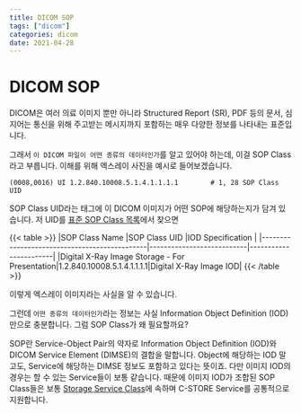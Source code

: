 ```yaml
---
title: DICOM SOP
tags: ["dicom"]
categories: dicom
date: 2021-04-28
---
```


# DICOM SOP

DICOM은 여러 의료 이미지 뿐만 아니라 Structured Report (SR), PDF 등의 문서, 심지어는 통신을 위해 주고받는 메시지까지 포함하는
매우 다양한 정보를 나타내는 표준입니다.

그래서 `이 DICOM 파일이 어떤 종류의 데이터인가`를 알고 있어야 하는데, 이걸 SOP Class라고 부릅니다.
이해를 위해 엑스레이 사진을 예시로 들어보겠습니다.

    (0008,0016) UI 1.2.840.10008.5.1.4.1.1.1.1        # 1, 28 SOP Class UID

SOP Class UID라는 태그에 이 DICOM 이미지가 어떤 SOP에 해당하는지가 담겨 있습니다.
저 UID를 [표준 SOP Class 목록](http://dicom.nema.org/medical/dicom/current/output/chtml/part04/sect_B.5.html)에서 찾으면

{{< table >}}
|SOP Class Name                                |SOP Class UID              |IOD Specification      |
|----------------------------------------------|---------------------------|-----------------------|
|Digital X-Ray Image Storage - For Presentation|1.2.840.10008.5.1.4.1.1.1.1|Digital X-Ray Image IOD|
{{< /table >}}

이렇게 엑스레이 이미지라는 사실을 알 수 있습니다.

그런데 `어떤 종류의 데이터인가`라는 정보는 사실 Information Object Definition (IOD) 만으로 충분합니다.
그럼 SOP Class가 왜 필요할까요?

SOP란 Service-Object Pair의 약자로 Information Object Definition (IOD)와 DICOM Service Element (DIMSE)의 결합을 말합니다.
Object에 해당하는 IOD 말고도, Service에 해당하는 DIMSE 정보도 포함하고 있다는 뜻이죠.
다만 이미지 IOD의 경우는 할 수 있는 Service들이 보통 같습니다.
때문에 이미지 IOD가 조합된 SOP Class들은 보통 [Storage Service Class](http://dicom.nema.org/medical/dicom/current/output/chtml/part04/chapter_B.html)에 속하며
C-STORE Service를 공통적으로 지원합니다.
